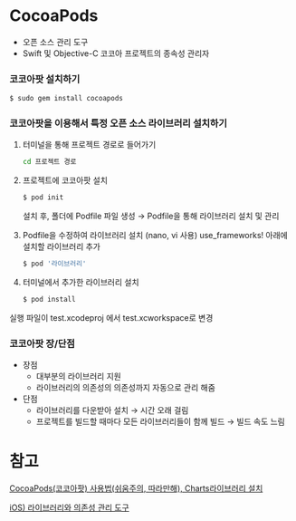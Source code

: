 # CocoaPods
- 오픈 소스 관리 도구
- Swift 및 Objective-C 코코아 프로젝트의 종속성 관리자

### 코코아팟 설치하기

```bash
$ sudo gem install cocoapods
```

### 코코아팟을 이용해서 특정 오픈 소스 라이브러리 설치하기

1. 터미널을 통해 프로젝트 경로로 들어가기
    
    ```bash
    cd 프로젝트 경로
    ```
    
2. 프로젝트에 코코아팟 설치
    
    ```bash
    $ pod init
    ```
    
    설치 후, 폴더에 Podfile 파일 생성 → Podfile을 통해 라이브러리 설치 및 관리
    
3. Podfile을 수정하여 라이브러리 설치 (nano, vi 사용)
use_frameworks! 아래에 설치할 라이브러리 추가
    
    ```bash
    $ pod '라이브러리'
    ```
    
4. 터미널에서 추가한 라이브러리 설치
    
    ```bash
    $ pod install
    ```
    

실행 파일이 test.xcodeproj 에서 test.xcworkspace로 변경

### 코코아팟 장/단점

- 장점
    - 대부분의 라이브러리 지원
    - 라이브러리의 의존성의 의존성까지 자동으로 관리 해줌
- 단점
    - 라이브러리를 다운받아 설치 → 시간 오래 걸림
    - 프로젝트를 빌드할 때마다 모든 라이브러리들이 함께 빌드 →  빌드 속도 느림

# 참고

[CocoaPods(코코아팟) 사용법(쉬움주의, 따라만해), Charts라이브러리 설치](https://katarnios.tistory.com/23)

[iOS) 라이브러리와 의존성 관리 도구](https://co-dong.tistory.com/63)